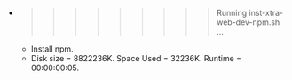 * >>>>>>>>> Running inst-xtra-web-dev-npm.sh ...
  * Install npm.
  * Disk size = 8822236K. Space Used = 32236K. Runtime = 00:00:00:05.
